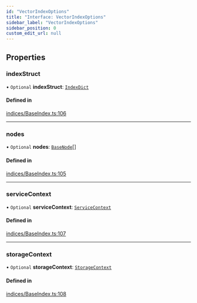```yaml
---
id: "VectorIndexOptions"
title: "Interface: VectorIndexOptions"
sidebar_label: "VectorIndexOptions"
sidebar_position: 0
custom_edit_url: null
---
```


## Properties

### indexStruct

• `Optional` **indexStruct**: [`IndexDict`](../classes/IndexDict.md)

#### Defined in

[indices/BaseIndex.ts:106](https://github.com/run-llama/LlamaIndexTS/blob/3cab956/packages/core/src/indices/BaseIndex.ts#L106)

___

### nodes

• `Optional` **nodes**: [`BaseNode`](../classes/BaseNode.md)[]

#### Defined in

[indices/BaseIndex.ts:105](https://github.com/run-llama/LlamaIndexTS/blob/3cab956/packages/core/src/indices/BaseIndex.ts#L105)

___

### serviceContext

• `Optional` **serviceContext**: [`ServiceContext`](ServiceContext.md)

#### Defined in

[indices/BaseIndex.ts:107](https://github.com/run-llama/LlamaIndexTS/blob/3cab956/packages/core/src/indices/BaseIndex.ts#L107)

___

### storageContext

• `Optional` **storageContext**: [`StorageContext`](StorageContext.md)

#### Defined in

[indices/BaseIndex.ts:108](https://github.com/run-llama/LlamaIndexTS/blob/3cab956/packages/core/src/indices/BaseIndex.ts#L108)
